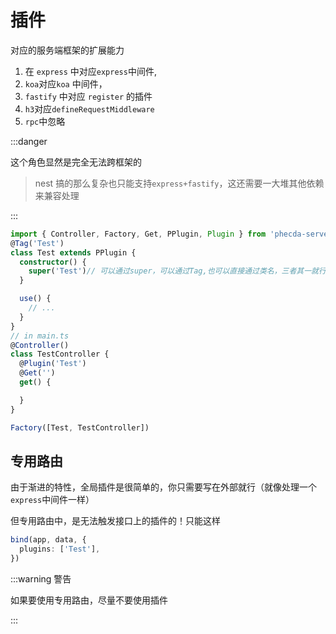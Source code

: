 # 插件

对应的服务端框架的扩展能力

1. 在 `express` 中对应`express`中间件,
2. `koa`对应`koa` 中间件，
3. `fastify` 中对应 `register` 的插件
4. `h3`对应`defineRequestMiddleware`
5. `rpc`中忽略

:::danger

 这个角色显然是完全无法跨框架的


 > nest 搞的那么复杂也只能支持`express+fastify`，这还需要一大堆其他依赖来兼容处理

:::



```ts
import { Controller, Factory, Get, PPlugin, Plugin } from 'phecda-server'
@Tag('Test')
class Test extends PPlugin {
  constructor() {
    super('Test')// 可以通过super，可以通过Tag,也可以直接通过类名，三者其一就行
  }

  use() {
    // ...
  }
}
// in main.ts
@Controller()
class TestController {
  @Plugin('Test')
  @Get('')
  get() {

  }
}

Factory([Test, TestController])
```

## 专用路由
由于渐进的特性，全局插件是很简单的，你只需要写在外部就行（就像处理一个`express`中间件一样）

但专用路由中，是无法触发接口上的插件的！只能这样
```ts
bind(app, data, {
  plugins: ['Test'],
})
```

:::warning 警告

如果要使用专用路由，尽量不要使用插件

:::
